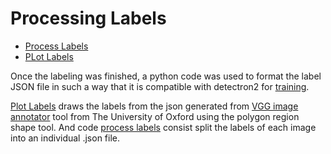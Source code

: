 # Processing Labels

- [Process Labels](https://github.com/frankh077/detectron2_aux_scripts/blob/main/Script%20to%20Processing%20Labels/process_labels.py)
- [PLot Labels](https://github.com/frankh077/detectron2_aux_scripts/blob/main/Script%20to%20Processing%20Labels/plot_labels.py)

Once the labeling was finished, a python code was used to format the label JSON file in such a way that it is compatible with detectron2 for [training](https://github.com/frankh077/detectron2_aux_scripts/blob/main/Script%20to%20Train/train.py).

[Plot Labels](https://github.com/frankh077/detectron2_aux_scripts/blob/main/Script%20to%20Processing%20Labels/plot_labels.py) draws the labels from the json generated from [VGG image annotator](https://www.robots.ox.ac.uk/~vgg/software/via/via.html) tool from The University of Oxford using the polygon region shape tool. And code [process labels](https://github.com/frankh077/detectron2_aux_scripts/blob/main/Script%20to%20Processing%20Labels/process_labels.py) consist split the labels of each image into an individual .json file.
